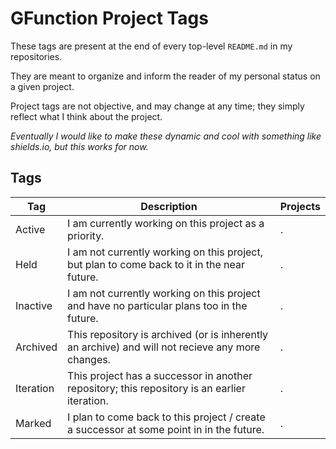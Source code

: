 # GFunction Project Tags

These tags are present at the end of every top-level `README.md` in my repositories.

They are meant to organize and inform the reader of my personal status on a given project.

Project tags are not objective, and may change at any time; they simply reflect what I think about the project.

*Eventually I would like to make these dynamic and cool with something like shields.io, but this works for now.*

## Tags
| Tag | Description | Projects |
| --- | ----------- | -------- |
| Active | I am currently working on this project as a priority. | . |
| Held | I am not currently working on this project, but plan to come back to it in the near future. | . | 
| Inactive | I am not currently working on this project and have no particular plans too in the future. | . |
| Archived | This repository is archived (or is inherently an archive) and will not recieve any more changes. | . |
| Iteration | This project has a successor in another repository; this repository is an earlier iteration. | . |
| Marked | I plan to come back to this project / create a successor at some point in in the future. | . |
